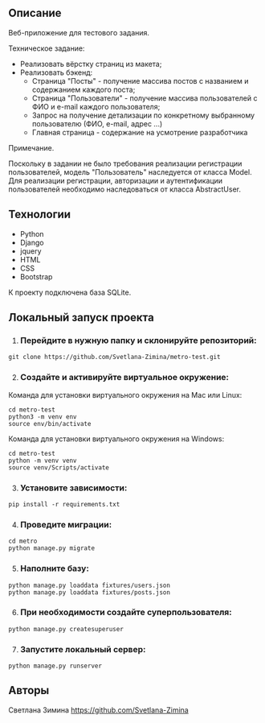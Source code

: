 ## Описание
Веб-приложение для тестового задания. 

Техническое задание:
- Реализовать вёрстку страниц из макета;
- Реализовать бэкенд:
    - Страница "Посты" - получение массива постов с названием и содержанием каждого поста;
    - Страница "Пользователи" - получение массива пользователей с ФИО и e-mail каждого пользователя;
    - Запрос на получение детализации по конкретному выбранному пользователю (ФИО, e-mail, адрес ...)
    - Главная страница - содержание на усмотрение разработчика

Примечание.

Поскольку в задании не было требования реализации регистрации пользователей, модель "Пользователь" 
наследуется от класса Model. Для реализации регистрации, авторизации и аутентификации пользователей 
необходимо наследоваться от класса AbstractUser.

## Технологии
- Python
- Django
- jquery
- HTML
- CSS
- Bootstrap

К проекту подключена база SQLite. 

## Локальный запуск проекта

1. ### Перейдите в нужную папку и склонируйте репозиторий:
```
git clone https://github.com/Svetlana-Zimina/metro-test.git
```

2. ### Создайте и активируйте виртуальное окружение:
Команда для установки виртуального окружения на Mac или Linux:
```
cd metro-test
python3 -m venv env
source env/bin/activate
```

Команда для установки виртуального окружения на Windows:
```
cd metro-test
python -m venv venv
source venv/Scripts/activate
```
3. ### Установите зависимости:
```
pip install -r requirements.txt
```

4. ### Проведите миграции:
```
cd metro
python manage.py migrate
```

5. ### Наполните базу:
```
python manage.py loaddata fixtures/users.json
python manage.py loaddata fixtures/posts.json
```

6. ### При необходимости создайте суперпользователя:
```
python manage.py createsuperuser
```

7. ### Запустите локальный сервер:
```
python manage.py runserver
```

## Авторы
Светлана Зимина
https://github.com/Svetlana-Zimina